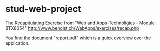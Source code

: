 stud-web-project
================

The Recapitulating Exercise from "Web and Apps-Technoligies - Module BTX8054" http://www.benoist.ch/WebApps/exercises/recap.php 


You find the document "report.pdf" which is a quick overview over the application.